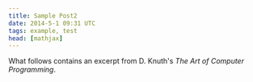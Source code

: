 ```yaml
---
title: Sample Post2
date: 2014-5-1 09:31 UTC
tags: example, test
head: [mathjax]
---
```


What follows contains an excerpt from D. Knuth's _The Art of Computer Programming_.
